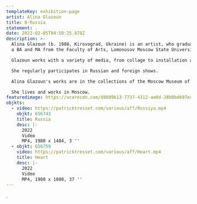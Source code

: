 ```yaml
---
templateKey: exhibition-page
artist: Alina Glazoun
title: 0-Russia
statement: .
date: 2022-02-05T04:50:25.878Z
description: >-
  Alina Glazoun (b. 1988, Kirovograd, Ukraine) is an artist, who graduated with
  a BA and MA from the Faculty of Arts, Lomonosov Moscow State University.

  Glazoun works with a variety of media, from collage to installation and public art. She is known for her meme objects made of board game chips and materials found at flea markets.

  She regularly participates in Russian and foreign shows. 

  Alina Glazoun's works are in the collections of the Moscow Museum of Modern Art, the Foundation of Vladimir Smirnov and Konstantine Sorokin, the Aksenov Family Foundation, the Arina Kowner Foundation, and in private Russian and European collections.

  She lives and works in Moscow.
featuredimage: https://ucarecdn.com/d8809b13-7737-4312-ae0d-38b0bd697e45/
objkts:
  - video: https://patricktresset.com/various/aff/Rossiya.mp4
    objkt: 656743
    title: Russia
    desc: |-
      2022
      Video
      MP4, 1980 x 1484, 3 ''
  - objkt: 656759
    video: https://patricktresset.com/various/aff/Heart.mp4
    title: Heart
    desc: |-
      2022
      Video
      MP4, 1980 x 1080, 37 ''
---
```

.